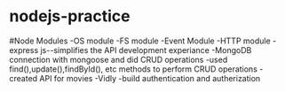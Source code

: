 # nodejs-practice

#Node Modules
-OS module
-FS module
-Event Module
-HTTP module
-express js--simplifies the API development experiance
-MongoDB connection with mongoose and did CRUD operations
-used find(),update(),findById(), etc methods to perform CRUD operations
-created API for movies -Vidly
-build authentication and autherization
